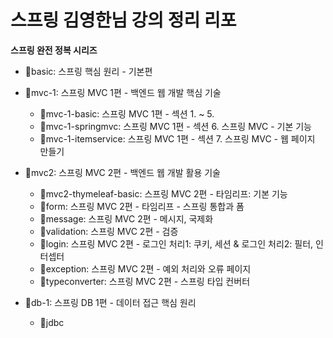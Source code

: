 # 스프링 김영한님 강의 정리 리포

**스프링 완전 정복 시리즈**

- 📁basic: 스프링 핵심 원리 - 기본편

- 📁mvc-1: 스프링 MVC 1편 - 백엔드 웹 개발 핵심 기술
    - 📁mvc-1-basic: 스프링 MVC 1편 - 섹션 1. ~ 5.
    - 📁mvc-1-springmvc: 스프링 MVC 1편 - 섹션 6. 스프링 MVC - 기본 기능
    - 📁mvc-1-itemservice: 스프링 MVC 1편 - 섹션 7. 스프링 MVC - 웹 페이지 만들기
      
- 📁mvc2: 스프링 MVC 2편 - 백엔드 웹 개발 활용 기술
    - 📁mvc2-thymeleaf-basic: 스프링 MVC 2편 - 타임리프: 기본 기능
    - 📁form: 스프링 MVC 2편 -  타임리프 - 스프링 통합과 폼
    - 📁message: 스프링 MVC 2편 - 메시지, 국제화
    - 📁validation: 스프링 MVC 2편 - 검증
    - 📁login: 스프링 MVC 2편 - 로그인 처리1: 쿠키, 세션 & 로그인 처리2: 필터, 인터셉터
    - 📁exception: 스프링 MVC 2편 - 예외 처리와 오류 페이지
    - 📁typeconverter: 스프링 MVC 2편 - 스프링 타입 컨버터
      
- 📁db-1: 스프링 DB 1편 - 데이터 접근 핵심 원리
    - 📁jdbc
